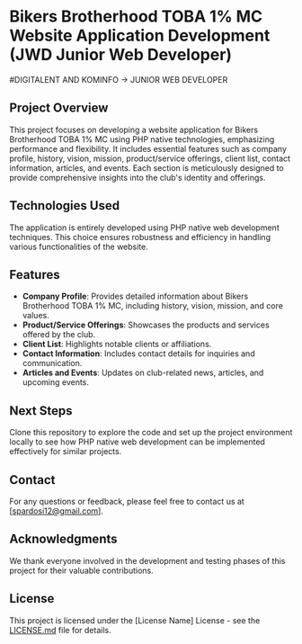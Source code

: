 # Bikers Brotherhood TOBA 1% MC Website Application Development (JWD Junior Web Developer)
#DIGITALENT AND KOMINFO -> JUNIOR WEB DEVELOPER
## Project Overview

This project focuses on developing a website application for Bikers Brotherhood TOBA 1% MC using PHP native technologies, emphasizing performance and flexibility. It includes essential features such as company profile, history, vision, mission, product/service offerings, client list, contact information, articles, and events. Each section is meticulously designed to provide comprehensive insights into the club's identity and offerings.

## Technologies Used

The application is entirely developed using PHP native web development techniques. This choice ensures robustness and efficiency in handling various functionalities of the website.

## Features

- **Company Profile**: Provides detailed information about Bikers Brotherhood TOBA 1% MC, including history, vision, mission, and core values.
- **Product/Service Offerings**: Showcases the products and services offered by the club.
- **Client List**: Highlights notable clients or affiliations.
- **Contact Information**: Includes contact details for inquiries and communication.
- **Articles and Events**: Updates on club-related news, articles, and upcoming events.

## Next Steps

Clone this repository to explore the code and set up the project environment locally to see how PHP native web development can be implemented effectively for similar projects.

## Contact

For any questions or feedback, please feel free to contact us at [spardosi12@gmail.com].

## Acknowledgments

We thank everyone involved in the development and testing phases of this project for their valuable contributions.

## License

This project is licensed under the [License Name] License - see the [LICENSE.md](LICENSE.md) file for details.
